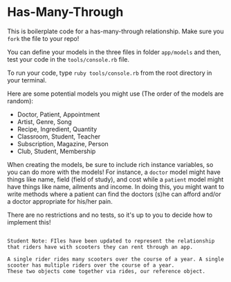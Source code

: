# Has-Many-Through

This is boilerplate code for a has-many-through relationship. Make sure you `fork` the file to your repo!

You can define your models in the three files in folder `app/models` and then, test your code in the `tools/console.rb` file.

To run your code, type `ruby tools/console.rb` from the root directory in your terminal.

Here are some potential models you might use (The order of the models are random):

- Doctor, Patient, Appointment
- Artist, Genre, Song
- Recipe, Ingredient, Quantity
- Classroom, Student, Teacher
- Subscription, Magazine, Person
- Club, Student, Membership

When creating the models, be sure to include rich instance variables, so you can do more with the models! For instance, a `doctor` model might have things like name, field (field of study), and cost while a `patient` model might have things like name, ailments and income. In doing this, you might want to write methods where a patient can find the doctors (s)he can afford and/or a doctor appropriate for his/her pain.

There are no restrictions and no tests, so it's up to you to decide how to implement this!

~~~~~~~~~~~~

Student Note: FIles have been updated to represent the relationship that riders have with scooters they can rent through an app. 

A single rider rides many scooters over the course of a year. A single scooter has multiple riders over the course of a year. 
These two objects come together via rides, our reference object. 
